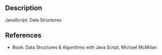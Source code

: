 ## Description
JavaScript: Data Structures

## References
- Book: Data Structures & Algorithms with Java Script, Michael McMillan